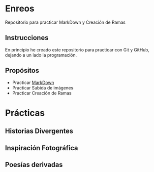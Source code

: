 # Enreos
Repositorio para practicar MarkDown y Creación de Ramas 

## Instrucciones
En principio he creado este repositorio para practicar con Git y GitHub, dejando a un lado la programación.

## Propósitos
- Practicar [MarkDown](https://docs.github.com/es/get-started/writing-on-github/getting-started-with-writing-and-formatting-on-github/basic-writing-and-formatting-syntax)
- Practicar Subida de imágenes
- Practicar Creación de Ramas

# Prácticas
## Historias Divergentes


## Inspiración Fotográfica

## Poesías derivadas

